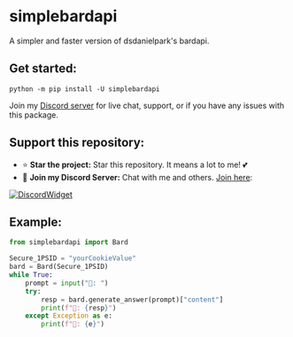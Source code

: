 # simplebardapi
A simpler and faster version of dsdanielpark's bardapi.

## Get started:

```
python -m pip install -U simplebardapi
```

Join my [Discord server](https://discord.com/invite/UxJZMUqbsb) for live chat, support, or if you have any issues with this package.

## Support this repository:
- ⭐ **Star the project:** Star this repository. It means a lot to me! 💕
- 🎉 **Join my Discord Server:** Chat with me and others. [Join here](https://discord.com/invite/UxJZMUqbsb):

[![DiscordWidget](https://discordapp.com/api/guilds/1137347499414278204/widget.png?style=banner2)](https://discord.gg/XH6pUGkwRr)

## Example:

```python
from simplebardapi import Bard

Secure_1PSID = "yourCookieValue"
bard = Bard(Secure_1PSID)
while True:
    prompt = input("👦: ")
    try:
        resp = bard.generate_answer(prompt)["content"]
        print(f"🤖: {resp}")
    except Exception as e:
        print(f"🤖: {e}")
```
